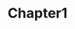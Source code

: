 ---
title: Chapter1
position: 1
display: subsubmenu
parent: Configurations
subparent: Roles and Permission
parameters:
  - name:
    content:

content_markdown: |-

 Campaign documentation chapter 1
  
---
